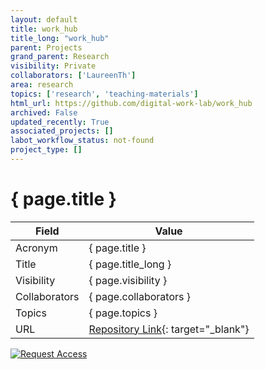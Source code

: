 ```yaml
---
layout: default
title: work_hub
title_long: "work_hub"
parent: Projects
grand_parent: Research
visibility: Private
collaborators: ['LaureenTh']
area: research
topics: ['research', 'teaching-materials']
html_url: https://github.com/digital-work-lab/work_hub
archived: False
updated_recently: True
associated_projects: []
labot_workflow_status: not-found
project_type: []
---
```


# { page.title }

Field               | Value
------------------- | ----------------------------------
Acronym             | { page.title }
Title               | { page.title_long }
Visibility          | { page.visibility }
Collaborators       | { page.collaborators }
Topics              | { page.topics }
URL                 | [Repository Link](https://github.com/digital-work-lab/work_hub){: target="_blank"}

[![Request Access](https://img.shields.io/badge/Request-Access-blue?style=for-the-badge)](https://github.com/digital-work-lab/work_hub/issues/new?assignees=geritwagner&labels=access+request&template=request-repo-access.md&title=%5BAccess+Request%5D+Request+for+access+to+repository)

